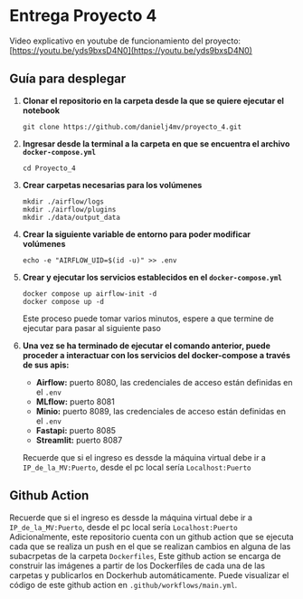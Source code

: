 # Entrega Proyecto 4
Video explicativo en youtube de funcionamiento del proyecto: [https://youtu.be/yds9bxsD4N0](https://youtu.be/yds9bxsD4N0)
## Guía para desplegar 
1. **Clonar el repositorio en la carpeta desde la que se quiere ejecutar el notebook**
   ```console
   git clone https://github.com/danielj4mv/proyecto_4.git
   ```
2. **Ingresar desde la terminal a la carpeta en que se encuentra el archivo `docker-compose.yml`**
   ```docker
   cd Proyecto_4
   ```
3. **Crear carpetas necesarias para los volúmenes**
   ```console
   mkdir ./airflow/logs
   mkdir ./airflow/plugins
   mkdir ./data/output_data
   ```
4. **Crear la siguiente variable de entorno para poder modificar volúmenes**
   ```console
   echo -e "AIRFLOW_UID=$(id -u)" >> .env
   ```
5. **Crear y ejecutar los servicios establecidos en el `docker-compose.yml`**

   ```docker
   docker compose up airflow-init -d
   docker compose up -d
   ```
   Este proceso puede tomar varios minutos, espere a que termine de ejecutar para pasar al siguiente paso

6. **Una vez se ha terminado de ejecutar el comando anterior, puede proceder a interactuar con los servicios del docker-compose a través de sus apis:**

   - **Airflow:** puerto 8080, las credenciales de acceso están definidas en el `.env`
   - **MLflow:** puerto 8081
   - **Minio:** puerto 8089, las credenciales de acceso están definidas en el `.env`
   - **Fastapi:** puerto 8085
   - **Streamlit:** puerto 8087
     
   Recuerde que si el ingreso es dessde la máquina virtual debe ir a `IP_de_la_MV:Puerto`, desde el pc local sería `Localhost:Puerto`

## Github Action
   Recuerde que si el ingreso es dessde la máquina virtual debe ir a `IP_de_la_MV:Puerto`, desde el pc local sería `Localhost:Puerto`
Adicionalmente, este repositorio cuenta con un github action que se ejecuta cada que se realiza un push en el que se realizan cambios en alguna de las subacrpetas de la carpeta `Dockerfiles`, Este github action se encarga de construir las imágenes a partir de los Dockerfiles de cada una de las carpetas y publicarlos en Dockerhub automáticamente. Puede visualizar el código de este github action en `.github/workflows/main.yml`.
